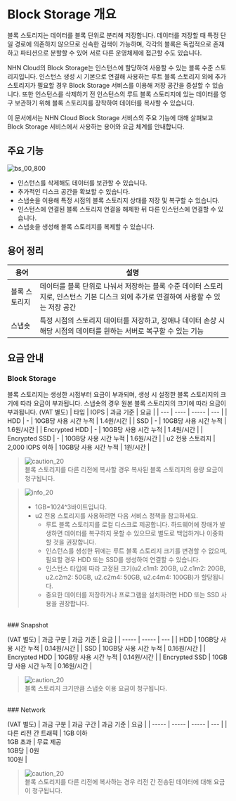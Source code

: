 # Block Storage 개요

블록 스토리지는 데이터를 블록 단위로 분리해 저장합니다. 데이터를 저장할 때 특정 단일 경로에 의존하지 않으므로 신속한 검색이 가능하며, 각각의 블록은 독립적으로 존재하고 파티션으로 분할할 수 있어 서로 다른 운영체제에 접근할 수도 있습니다.

NHN Cloud의 Block Storage는 인스턴스에 할당하여 사용할 수 있는 블록 수준 스토리지입니다. 인스턴스 생성 시 기본으로 연결해 사용하는 루트 블록 스토리지 외에 추가 스토리지가 필요할 경우 Block Storage 서비스를 이용해 저장 공간을 증설할 수 있습니다. 또한 인스턴스를 삭제하기 전 인스턴스의 루트 블록 스토리지에 있는 데이터를 영구 보관하기 위해 블록 스토리지를 장착하여 데이터를 복사할 수 있습니다.

<!--작성자는 편한 방법으로 초안을 그려 테크니컬 라이터에게 전달합니다. 테크니컬 라이터는 이미지 스타일 가이드에 따라 최종 이미지를 가공·제작하여 요청자에게 전달합니다. 요청자는 이미지가 의도에 맞게 제작되었는지 검토한 뒤 가이드 문서에 첨부합니다.-->

<!--서비스에 대한 간단한 소개 후 이 가이드에 대한 소개를 기재하기 전 한 줄 공백을 추가합니다.-->

이 문서에서는 NHN Cloud Block Storage 서비스의 주요 기능에 대해 살펴보고 Block Storage 서비스에서 사용하는 용어와 요금 체계를 안내합니다.

## 주요 기능
![bs_00_800](https://github.com/TOAST-DOCS/TW/assets/108712260/3de7498b-803b-497a-adbc-4b925d334ab5)

* 인스턴스를 삭제해도 데이터를 보관할 수 있습니다.
* 추가적인 디스크 공간을 확보할 수 있습니다.
* 스냅숏을 이용해 특정 시점의 블록 스토리지 상태를 저장 및 복구할 수 있습니다.
* 인스턴스에 연결된 블록 스토리지 연결을 해제한 뒤 다른 인스턴스에 연결할 수 있습니다.
* 스냅숏을 생성해 블록 스토리지를 복제할 수 있습니다.

## 용어 정리

<!-- 해당 서비스에서 다룰 주요 용어나 기술적인 용어를 정리합니다. 용어는 표 형태로 제공하며, 가급적이면 가나다순, ABC순으로 기재합니다. -->

| 용어 | 설명 |
| --- | --- |
| 블록 스토리지 | 데이터를 블록 단위로 나눠서 저장하는 블록 수준 데이터 스토리지로, 인스턴스 기본 디스크 외에 추가로 연결하여 사용할 수 있는 저장 공간 |
| 스냅숏 | 특정 시점의 스토리지 데이터를 저장하고, 장애나 데이터 손상 시 해당 시점의 데이터를 원하는 서버로 복구할 수 있는 기능 |

## 요금 안내

### Block Storage

<!-- 아래 요금 표는 예시이며, 서비스 특성에 따라 자유롭게 변경 및 활용이 가능합니다. -->

블록 스토리지는 생성한 시점부터 요금이 부과되며, 생성 시 설정한 블록 스토리지의 크기에 따라 요금이 부과됩니다. 스냅숏의 경우 원본 블록 스토리지의 크기에 따라 요금이 부과됩니다.
(VAT 별도)
| 타입 | IOPS | 과금 기준 | 요금 |
| --- | ---- | ----- | --- |
| HDD | - | 10GB당 사용 시간 누적 | 1.4원/시간 |
| SSD | - | 10GB당 사용 시간 누적 | 1.6원/시간 |
| Encrypted HDD | - | 10GB당 사용 시간 누적 | 1.4원/시간 |
| Encrypted SSD | - | 10GB당 사용 시간 누적 | 1.6원/시간 |
| u2 전용 스토리지 | 2,000 IOPS 이하 | 10GB당 사용 시간 누적 | 1원/시간 |

> ![caution_20](https://github.com/TOAST-DOCS/TW/assets/108712260/1b917fa1-f3b8-45ec-b336-9c22ef4d3bdc)<br>
> 블록 스토리지를 다른 리전에 복사할 경우 복사된 블록 스토리지의 용량 요금이 청구됩니다.

> ![info_20](https://github.com/TOAST-DOCS/TW/assets/108712260/18af3bab-5953-47de-99c9-2ec7c4681a3e)<br>
>
> * 1GB=1024^3바이트입니다.
> * u2 전용 스토리지를 사용하려면 다음 서비스 정책을 참고하세요.
>     * 루트 블록 스토리지를 로컬 디스크로 제공합니다. 하드웨어에 장애가 발생하면 데이터를 복구하지 못할 수 있으므로 별도로 백업하거나 이중화할 것을 권장합니다.
>     * 인스턴스를 생성한 뒤에는 루트 블록 스토리지 크기를 변경할 수 없으며, 필요할 경우 HDD 또는 SSD를 생성하여 연결할 수 있습니다.
>     * 인스턴스 타입에 따라 고정된 크기(u2.c1m1: 20GB, u2.c1m2: 20GB, u2.c2m2: 50GB, u2.c2m4: 50GB, u2.c4m4: 100GB)가 할당됩니다.
>     * 중요한 데이터를 저장하거나 프로그램을 설치하려면 HDD 또는 SSD 사용을 권장합니다.

<br>
### Snapshot

(VAT 별도)
| 과금 구분 | 과금 기준 | 요금 |
| ----- | ----- | --- |
| HDD | 10GB당 사용 시간 누적 | 0.14원/시간 |
| SSD | 10GB당 사용 시간 누적 | 0.16원/시간 |
| Encrypted HDD | 10GB당 사용 시간 누적 | 0.14원/시간 |
| Encrypted SSD | 10GB당 사용 시간 누적 | 0.16원/시간 |

> ![caution_20](https://github.com/TOAST-DOCS/TW/assets/108712260/1b917fa1-f3b8-45ec-b336-9c22ef4d3bdc)<br>
> 블록 스토리지 크기만큼 스냅숏 이용 요금이 청구됩니다.

<br>
### Network

(VAT 별도)
| 과금 구분 | 과금 구간 | 과금 기준 | 요금 |
| ----- | ----- | ----- | --- |
| 다른 리전 간 트래픽 | 1GB 이하<br>1GB 초과 | 무료 제공<br>1GB당 | 0원<br>100원 |

> ![caution_20](https://github.com/TOAST-DOCS/TW/assets/108712260/1b917fa1-f3b8-45ec-b336-9c22ef4d3bdc)<br>
> 블록 스토리지를 다른 리전에 복사하는 경우 리전 간 전송된 데이터에 대해 요금이 청구됩니다.
